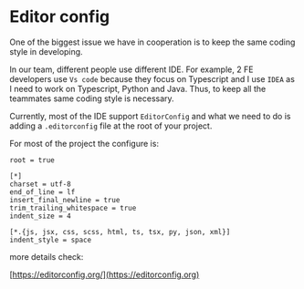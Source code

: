 # Editor config

One of the biggest issue we have in cooperation is to keep the same coding style in developing.

In our team, different people use different IDE. For example, 2 FE developers use `Vs code` because they focus on Typescript and I use `IDEA` as I need to work on Typescript, Python and Java. Thus, to keep all the teammates same coding style is necessary.&#x20;

Currently, most of the IDE support `EditorConfig`  and what we need to do is adding a `.editorconfig` file at the root of your project.

For most of the project the configure is:

```
root = true

[*]
charset = utf-8
end_of_line = lf
insert_final_newline = true
trim_trailing_whitespace = true
indent_size = 4

[*.{js, jsx, css, scss, html, ts, tsx, py, json, xml}]
indent_style = space

```

more details check:

[https://editorconfig.org/](https://editorconfig.org)

